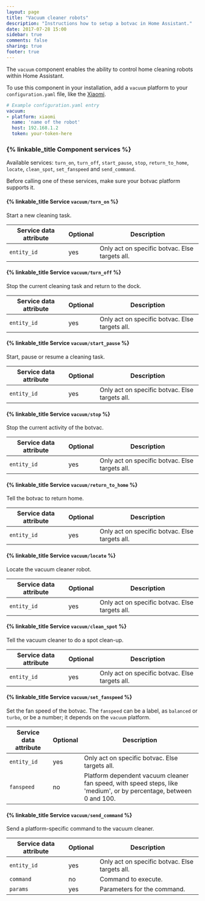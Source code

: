 ```yaml
---
layout: page
title: "Vacuum cleaner robots"
description: "Instructions how to setup a botvac in Home Assistant."
date: 2017-07-28 15:00
sidebar: true
comments: false
sharing: true
footer: true
---
```


The `vacuum` component enables the ability to control home cleaning robots within Home Assistant.

To use this component in your installation, add a `vacuum` platform to your `configuration.yaml` file, like the [Xiaomi](/components/vacuum.xiaomi/).

```yaml
# Example configuration.yaml entry
vacuum:
- platform: xiaomi
  name: 'name of the robot'
  host: 192.168.1.2
  token: your-token-here
```

### {% linkable_title Component services %}

Available services: `turn_on`, `turn_off`, `start_pause`, `stop`, `return_to_home`, `locate`, `clean_spot`, `set_fanspeed` and `send_command`.

Before calling one of these services, make sure your botvac platform supports it.

#### {% linkable_title Service `vacuum/turn_on` %}

Start a new cleaning task.

| Service data attribute    | Optional | Description                                           |
|---------------------------|----------|-------------------------------------------------------|
| `entity_id`               |      yes | Only act on specific botvac. Else targets all.        |

#### {% linkable_title Service `vacuum/turn_off` %}

Stop the current cleaning task and return to the dock.

| Service data attribute    | Optional | Description                                           |
|---------------------------|----------|-------------------------------------------------------|
| `entity_id`               |      yes | Only act on specific botvac. Else targets all.        |

#### {% linkable_title Service `vacuum/start_pause` %}

Start, pause or resume a cleaning task.

| Service data attribute    | Optional | Description                                           |
|---------------------------|----------|-------------------------------------------------------|
| `entity_id`               |      yes | Only act on specific botvac. Else targets all.        |

#### {% linkable_title Service `vacuum/stop` %}

Stop the current activity of the botvac.

| Service data attribute    | Optional | Description                                           |
|---------------------------|----------|-------------------------------------------------------|
| `entity_id`               |      yes | Only act on specific botvac. Else targets all.        |

#### {% linkable_title Service `vacuum/return_to_home` %}

Tell the botvac to return home.

| Service data attribute    | Optional | Description                                           |
|---------------------------|----------|-------------------------------------------------------|
| `entity_id`               |      yes | Only act on specific botvac. Else targets all.        |

#### {% linkable_title Service `vacuum/locate` %}

Locate the vacuum cleaner robot.

| Service data attribute    | Optional | Description                                           |
|---------------------------|----------|-------------------------------------------------------|
| `entity_id`               |      yes | Only act on specific botvac. Else targets all.        |

#### {% linkable_title Service `vacuum/clean_spot` %}

Tell the vacuum cleaner to do a spot clean-up.

| Service data attribute    | Optional | Description                                           |
|---------------------------|----------|-------------------------------------------------------|
| `entity_id`               |      yes | Only act on specific botvac. Else targets all.        |

#### {% linkable_title Service `vacuum/set_fanspeed` %}

Set the fan speed of the botvac. The `fanspeed` can be a label, as `balanced` or `turbo`, or be a number; it depends on the `vacuum` platform.

| Service data attribute    | Optional | Description                                           |
|---------------------------|----------|-------------------------------------------------------|
| `entity_id`               |      yes | Only act on specific botvac. Else targets all.        |
| `fanspeed`                |       no | Platform dependent vacuum cleaner fan speed, with speed steps, like 'medium', or by percentage, between 0 and 100. |

#### {% linkable_title Service `vacuum/send_command` %}

Send a platform-specific command to the vacuum cleaner.

| Service data attribute    | Optional | Description                                           |
|---------------------------|----------|-------------------------------------------------------|
| `entity_id`               |      yes | Only act on specific botvac. Else targets all.        |
| `command`                 |       no | Command to execute.                                   |
| `params`                  |      yes | Parameters for the command.                           |
